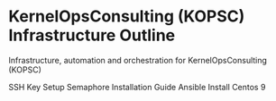 # KernelOpsConsulting (KOPSC) Infrastructure Outline
Infrastructure, automation and orchestration for KernelOpsConsulting (KOPSC)

SSH Key Setup
Semaphore Installation Guide
Ansible Install Centos 9
